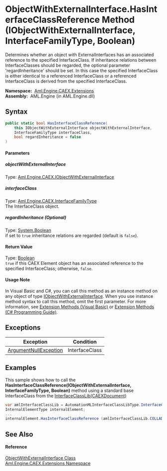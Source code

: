 ObjectWithExternalInterface.HasInterfaceClassReference Method (IObjectWithExternalInterface, InterfaceFamilyType, Boolean)
==========================================================================================================================
Determines whether an object with ExternalInterfaces has an associated reference to the specified InterfaceClass. If inheritance relations between InterfaceClasses should be regarded, the optional parameter 'regardInheritance' should be set. In this case the specified InterfaceClass is either identical to a referenced InterfaceClass or a referenced InterfaceClass is derived from the specified InterfaceClass.

  **Namespace:**  [Aml.Engine.CAEX.Extensions][1]  
  **Assembly:**  AML.Engine (in AML.Engine.dll)

Syntax
------

```csharp
public static bool HasInterfaceClassReference(
	this IObjectWithExternalInterface objectWithExternalInterface,
	InterfaceFamilyType interfaceClass,
	bool regardInheritance = false
)
```

#### Parameters

##### *objectWithExternalInterface*
Type: [Aml.Engine.CAEX.IObjectWithExternalInterface][2]  


##### *interfaceClass*
Type: [Aml.Engine.CAEX.InterfaceFamilyType][3]  
The InterfaceClass object.

##### *regardInheritance* (Optional)
Type: [System.Boolean][4]  
 if set to `true` inheritance relations are regarded (default is `false`).

#### Return Value
Type: [Boolean][4]  
`true` if this CAEX Element object has an associated reference to the specified InterfaceClass; otherwise, `false`. 
#### Usage Note
In Visual Basic and C#, you can call this method as an instance method on any object of type [IObjectWithExternalInterface][2]. When you use instance method syntax to call this method, omit the first parameter. For more information, see [Extension Methods (Visual Basic)][5] or [Extension Methods (C# Programming Guide)][6].

Exceptions
----------

Exception                  | Condition      
-------------------------- | -------------- 
[ArgumentNullException][7] | InterfaceClass 


Examples
--------
 This sample shows how to call the **HasInterfaceClassReference(IObjectWithExternalInterface, InterfaceFamilyType, Boolean)** method using a standard base InterfaceClass from the [InterfaceClassLib(CAEXDocument)][8]
```csharp
var amlInterfaceClassLib = AutomationMLInterfaceClassLibType.InterfaceClassLib (myDocument);
InternalElementType internalElement;
...
internalElement.HasInterfaceClassReference (amlInterfaceClassLib.COLLADAInterface);
```


See Also
--------

#### Reference
[ObjectWithExternalInterface Class][9]  
[Aml.Engine.CAEX.Extensions Namespace][1]  

[1]: ../README.md
[2]: ../../Aml.Engine.CAEX/IObjectWithExternalInterface/README.md
[3]: ../../Aml.Engine.CAEX/InterfaceFamilyType/README.md
[4]: https://docs.microsoft.com/dotnet/api/system.boolean
[5]: https://docs.microsoft.com/dotnet/visual-basic/programming-guide/language-features/procedures/extension-methods
[6]: https://docs.microsoft.com/dotnet/csharp/programming-guide/classes-and-structs/extension-methods
[7]: https://docs.microsoft.com/dotnet/api/system.argumentnullexception
[8]: ../../Aml.Engine.AmlObjects/AutomationMLInterfaceClassLibType/InterfaceClassLib.md
[9]: README.md
[10]: https://www.automationml.org
[11]: ../../icons/logoShade.png